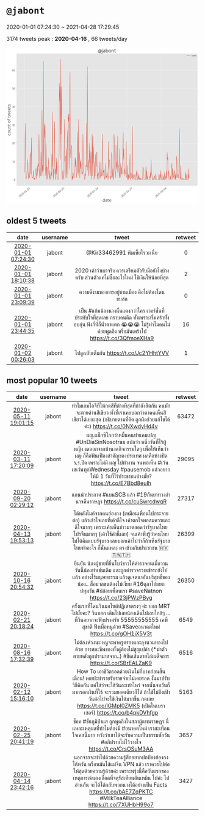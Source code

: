 # `@jabont`

2020-01-01 07:24:30 ~ 2021-04-28 17:29:45

3174 tweets
peak : __2020-04-16__ , 66 tweets/day

![count](https://raw.githubusercontent.com/nozomiyamada/twitter_analysis/main/graphs/@tweets/jabont_count.png)

## oldest 5 tweets

|date|username|tweet|retweet|
|:-:|:-:|:-:|:-:|
|[2020-01-01 07:24:30](https://twitter.com/Jabont/status/1212167681522094081)|jabont|@Kir33462991 พิมเหี้ยไรวะเนี่ย|0|
|[2020-01-01 18:10:38](https://twitter.com/Jabont/status/1212330286320504833)|jabont|2020 เค้าว่าเผาจริง ควรเตรียมตัวรับมือยังไงบ้างครับ ส่วนตัวแค่ไม่ซื้ออะไรใหม่ ใช้เงินให้น้อยที่สุด|2|
|[2020-01-01 23:09:39](https://twitter.com/Jabont/status/1212405532490756098)|jabont|ความดีงามของการอยู่ชานเมือง คือไม่ต้องโดน ขบสด|0|
|[2020-01-01 23:44:35](https://twitter.com/Jabont/status/1212414324272062465)|jabont|เป็น #แก้มน้องนางนั้นแดงกว่าใคร เวอร์ชั่นที่ประทับใจที่สุดเลย กราบคนคิด ทั้งเพราะทั้งเศร้าทั้งอบอุ่น ฟังกี่ทีก็น้ำตาแตก 😭😭😭 ไม่รู้ทำไมคนไม่ค่อยพูดถึง หรือมันเศร้าไป  https://t.co/3QfmoeXHa9|16|
|[2020-01-02 00:26:03](https://twitter.com/Jabont/status/1212424762577702912)|jabont|ไปดูฉบับเต็มกัน  https://t.co/Jc2YHhtYVV|1|

## most popular 10 tweets

|date|username|tweet|retweet|
|:-:|:-:|:-:|:-:|
|[2020-05-11 19:01:15](https://twitter.com/Jabont/status/1259815833561255936)|jabont|ทำไมเกมไอจีที่ให้กดสีที่ต่างที่สุดที่กำลังฮิตกัน คนมักจะตายด่านสีเขียว ทั้งที่เราเคยบอกว่าตาคนเห็นสีเขียวได้เยอะสุด (อธิบายตามที่คิด ถูกผิดช่วยแก้ไขได้ค่ะ)  https://t.co/0NXwdyHd4v|63472|
|[2020-03-11 17:20:09](https://twitter.com/Jabont/status/1237684730486648832)|jabont|ผญ.แม็กซิโกกว่าหมื่นคนทำแคมเปญ #UnDiaSinNosotras แปลว่า หนึ่งวันที่ไร้ผู้หญิง งดออกจากบ้านงดกิจกรรมใดๆ เพื่อให้เห็นว่า ผญ ก็คือฟันเฟืองสำคัญของประเทศ ผลคือห้างปิด ร.ร.ปิด เพราะไม่มี ผญ ไปทำงาน จนพอเห็น #เว้นเซเว่นทุกWednesday #pausemob แล้วอยากให้มี 1 วันที่ไร้ประชาชนบ้างมั้ย?  https://t.co/E7Bbd8euIh|29095|
|[2020-09-20 02:29:12](https://twitter.com/Jabont/status/1307401373386858496)|jabont|แกนนำประกาศ #แบนSCB แล้ว  #19กันยาทวงอํานาจคืนราษฏร  https://t.co/cuSwrcdwqR|27317|
|[2020-04-13 19:53:13](https://twitter.com/Jabont/status/1249682049377566720)|jabont|ได้หลังไมค์จากคนฮ่องกง (เหมือนเพื่อนไปกระจายต่อ) แล้วเข้าใจเลยที่เค้าดีใจ เค้าตกใจพอสมควรและดีใจมากๆ เพราะเค้าเห็นข่าวมาตลอดว่ารัฐบาลไทยโปรจีนมากๆ (เค้าใช้คำนี้เลย) จนเค้าพึ่งรู้ว่าคนไทยไม่ได้คิดแบบรัฐบาล เลยบอกเค้าไปว่าก็ถ้าเห็นรัฐบาลไทยทำอะไร ก็นั่นแหละ ตรงข้ามกับประชาชน 🇭🇰🇹🇼🇹🇭|26399|
|[2020-10-16 20:54:32](https://twitter.com/Jabont/status/1317101626105028608)|jabont|ยืนยัน น้องผู้ชายที่ยื่นโบว์ขาวให้ตำรวจคนเมื่อวาน วันนี้น้องทำเช่นเดิม และถูกตำรวจรวบเข้ารถขังไปแล้ว อย่างไร้มนุษยธรรม แล้วดูเจตนาอันบริสุทธิ์ของน้อง.. สื่อมวลชนต้องไม่เงียบ #16ตุลาไปแยกปทุมวัน #ปล่อยเพื่อนเรา #saveNatnon  https://t.co/23jPWzPByg|26350|
|[2020-02-21 20:18:24](https://twitter.com/Jabont/status/1230844220362985472)|jabont|ครั้งแรกที่โดนวินมอไซต์ปฏิเสธตรงๆ ค่ะ บอก MRT ไปมั้ยคะ? วินบอก เดินไปเลยน้องเดินไปเลยใกล้ๆ ... พี่วินอยากจะฟังปราศรัย 55555555555  เคพี่สุชาติ ฟังเผื่อหนูด้วย #Saveอนาคตใหม่  https://t.co/gOH1jX5V3t|6549|
|[2020-08-16 17:32:39](https://twitter.com/Jabont/status/1294945157989560320)|jabont|ไม่ต้องห่วงนะ หนูจะพาครูครองและลุงนวมทองไปด้วย การสละชีพของทั้งคู่ต้องไม่สูญเปล่า   (*ฆ่าตัวตายหลังถูกปรามาสจาก..) #ขีดเส้นตายไล่เผด็จการ  https://t.co/SBrEALZaK9|6516|
|[2020-02-12 15:16:10](https://twitter.com/Jabont/status/1227506670571421696)|jabont|How To เอาชีวิตรอดด้วยเงินไม่กี่บาทก่อนสิ้นเดือน! เคยปะทำรายรับรายจ่ายไม่เคยรอด งั้นมาปรับวิธีคิดกัน แค่ใส่ว่าจะใช้วันละเท่าไหร่ จากนั้นจบวันก็มากรอกเงินที่ใช้ จะรวมยอดเดียวก็ได้ ถ้าใช้ไม่ถึงเป้า วันต่อไปจะใช้เงินได้มากขึ้น กดเลย  https://t.co/lGMpI0ZMK5 (เปิดในเบราเซอร์)  https://t.co/b4pkDVhfgp|5163|
|[2020-02-25 20:41:19](https://twitter.com/Jabont/status/1232299537403928578)|jabont|ช็อค #ชัยภูมิป่าแส ถูกพูดถึงในสภาผู้แทนราษฏร นี่แหละเหตุผลที่ทำไมต้องมี #อนาคตใหม่ เราสะเทือนใจเคสนี้มาก หวังว่าเขาได้จะรับความเป็นธรรมซักวัน  #อภิปรายไม่ไว้วางใจ  https://t.co/CrsOSuM3AA|3657|
|[2020-04-14 23:42:16](https://twitter.com/Jabont/status/1250102080993280000)|jabont|นอกจากจะทำไปด้วยความรู้สึกอยากปกป้องฮ่องกง ไต้หวัน หรือหมันไส้แม่จีน VPN แล้ว เราควรไปต่อให้สุดด้วยความรู้ด้วยค่ะ เพราะพรุ่งนี้คือวันแรกของเหตุการณ์นองเลือดที่จตุรัสเทียนอันเหมิน ไปค่ะ ไปอ่านกัน จะได้โต้กลับพวกนางได้อย่างเป็น Facts   https://t.co/bAE7ZqPKTC #MilkTeaAlliance  https://t.co/7XUHbH99o7|3427|